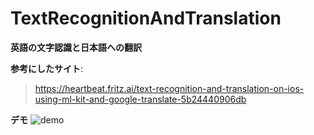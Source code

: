 # TextRecognitionAndTranslation
**英語の文字認識と日本語への翻訳**

**参考にしたサイト**:
> https://heartbeat.fritz.ai/text-recognition-and-translation-on-ios-using-ml-kit-and-google-translate-5b24440906db

**デモ**
![demo](https://github.com/tamaeyuga/TextRecognitionAndTranslation.wiki.git/images/test2.gif)

